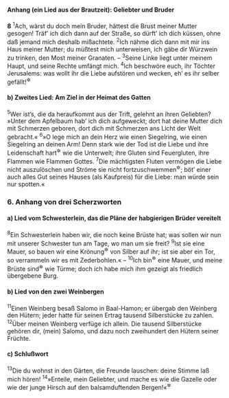 #### Anhang (ein Lied aus der Brautzeit): Geliebter und Bruder

__8__
<sup>1</sup>Ach, wärst du doch mein Bruder, hättest die Brust meiner Mutter gesogen! Träf’ ich dich dann auf der Straße, so dürft’ ich dich küssen, ohne daß jemand mich deshalb mißachtete.
<sup>2</sup>Ich nähme dich dann mit mir ins Haus meiner Mutter; du müßtest mich unterweisen, ich gäbe dir Würzwein zu trinken, den Most meiner Granaten. –
<sup>3</sup>Seine Linke liegt unter meinem Haupt, und seine Rechte umfängt mich.
<sup>4</sup>Ich beschwöre euch, ihr Töchter Jerusalems: was wollt ihr die Liebe aufstören und wecken, eh’ es ihr selber gefällt!<sup title="vgl. 2,6-7">&#x2732;</sup>

#### b) Zweites Lied: Am Ziel in der Heimat des Gatten

<sup>5</sup>Wer ist’s, die da heraufkommt aus der Trift, gelehnt an ihren Geliebten? »Unter dem Apfelbaum hab’ ich dich aufgeweckt; dort hat deine Mutter dich mit Schmerzen geboren, dort dich mit Schmerzen ans Licht der Welt gebracht.«
<sup>6</sup>»O lege mich an dein Herz wie einen Siegelring, wie einen Siegelring an deinen Arm! Denn stark wie der Tod ist die Liebe und ihre Leidenschaft hart<sup title="= unerbittlich oder: unbezwinglich">&#x2732;</sup> wie die Unterwelt; ihre Gluten sind Feuergluten, ihre Flammen wie Flammen Gottes.
<sup>7</sup>Die mächtigsten Fluten vermögen die Liebe nicht auszulöschen und Ströme sie nicht fortzuschwemmen<sup title="oder: zu überfluten">&#x2732;</sup>; böt’ einer auch alles Gut seines Hauses (als Kaufpreis) für die Liebe: man würde sein nur spotten.«

### 6. Anhang von drei Scherzworten

#### a) Lied vom Schwesterlein, das die Pläne der habgierigen Brüder vereitelt

<sup>8</sup>Ein Schwesterlein haben wir, die noch keine Brüste hat; was sollen wir nun mit unserer Schwester tun am Tage, wo man um sie freit?
<sup>9</sup>Ist sie eine Mauer, so bauen wir eine Krönung<sup title="oder: Zinne">&#x2732;</sup> von Silber auf ihr; ist sie aber ein Tor, so verrammeln wir es mit Zederbohlen.« –
<sup>10</sup>Ich bin<sup title="oder: war">&#x2732;</sup> eine Mauer, und meine Brüste sind<sup title="oder: waren">&#x2732;</sup> wie Türme; doch ich habe mich ihm gezeigt als friedlich übergebene Burg.

#### b) Lied von den zwei Weinbergen

<sup>11</sup>Einen Weinberg besaß Salomo in Baal-Hamon; er übergab den Weinberg den Hütern; jeder hatte für seinen Ertrag tausend Silberstücke zu zahlen.
<sup>12</sup>Über meinen Weinberg verfüge ich allein. Die tausend Silberstücke gehören dir, (mein) Salomo, und dazu noch zweihundert den Hütern seiner Früchte.

#### c) Schlußwort

<sup>13</sup>Die du wohnst in den Gärten, die Freunde lauschen: deine Stimme laß mich hören!
<sup>14</sup>»Enteile, mein Geliebter, und mache es wie die Gazelle oder wie der junge Hirsch auf den balsamduftenden Bergen!«<sup title="vgl. 2,17">&#x2732;</sup>
